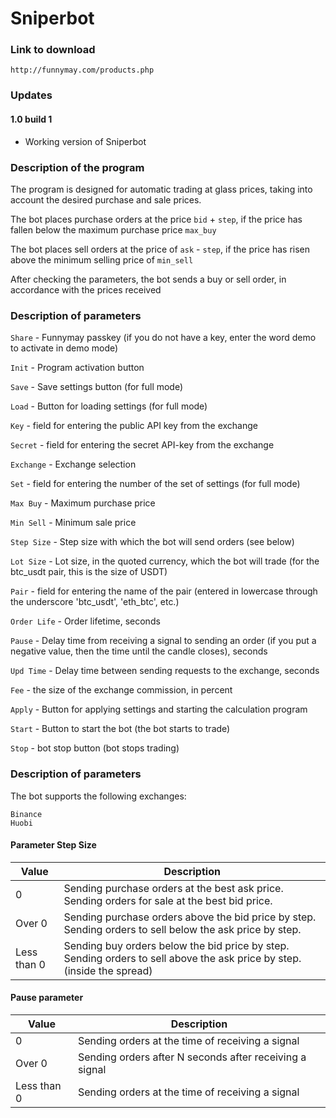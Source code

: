 # Sniperbot

### Link to download

`http://funnymay.com/products.php`

### Updates

#### 1.0 build 1
* Working version of Sniperbot

### Description of the program

The program is designed for automatic trading at glass prices, taking into account the desired purchase and sale prices.

The bot places purchase orders at the price `bid` + `step`, if the price has fallen below the maximum purchase price `max_buy`

The bot places sell orders at the price of `ask` - `step`, if the price has risen above the minimum selling price of `min_sell`

After checking the parameters, the bot sends a buy or sell order, in accordance with the prices received

### Description of parameters

`Share` - Funnymay passkey (if you do not have a key, enter the word demo to activate in demo mode)

`Init` - Program activation button

`Save` - Save settings button (for full mode)

`Load` - Button for loading settings (for full mode)

`Key` - field for entering the public API key from the exchange

`Secret` - field for entering the secret API-key from the exchange

`Exchange` - Exchange selection

`Set` - field for entering the number of the set of settings (for full mode)

`Max Buy` - Maximum purchase price

`Min Sell` - Minimum sale price

`Step Size` - Step size with which the bot will send orders (see below)

`Lot Size` - Lot size, in the quoted currency, which the bot will trade (for the btc_usdt pair, this is the size of USDT)

`Pair` - field for entering the name of the pair (entered in lowercase through the underscore 'btc_usdt', 'eth_btc', etc.)

`Order Life` - Order lifetime, seconds

`Pause` - Delay time from receiving a signal to sending an order (if you put a negative value, then the time until the candle closes), seconds

`Upd Time` - Delay time between sending requests to the exchange, seconds

`Fee` - the size of the exchange commission, in percent

`Apply` - Button for applying settings and starting the calculation program

`Start` - Button to start the bot (the bot starts to trade)

`Stop` - bot stop button (bot stops trading)

### Description of parameters

The bot supports the following exchanges:
```
Binance
Huobi
```

#### Parameter Step Size
Value       |Description
------------|-----------------
0           |Sending purchase orders at the best ask price. Sending orders for sale at the best bid price.
Over 0      |Sending purchase orders above the bid price by step. Sending orders to sell below the ask price by step.
Less than 0 |Sending buy orders below the bid price by step. Sending orders to sell above the ask price by step. (inside the spread)

#### Pause parameter
Value       |Description
------------|----------------
0           |Sending orders at the time of receiving a signal
Over 0      |Sending orders after N seconds after receiving a signal
Less than 0 |Sending orders at the time of receiving a signal
